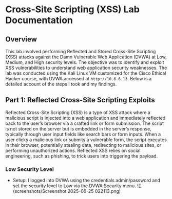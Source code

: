 # Cross-Site Scripting (XSS) Lab Documentation

## Overview
This lab involved performing Reflected and Stored Cross-Site Scripting (XSS) attacks against the Damn Vulnerable Web Application (DVWA) at Low, Medium, and High security levels. The objective was to identify and exploit XSS vulnerabilities to understand web application security weaknesses. The lab was conducted using the Kali Linux VM customized for the Cisco Ethical Hacker course, with DVWA accessed at `http://10.6.6.13`. Below is a detailed account of the steps I took and my findings.

## Part 1: Reflected Cross-Site Scripting Exploits
Reflected Cross-Site Scripting (XSS) is a type of XSS attack where a malicious script is injected into a web application and immediately reflected back to the user’s browser via a crafted link or form submission. The script is not stored on the server but is embedded in the server’s response, typically through user input fields like search bars or form inputs. When a user clicks a malicious link or submits a vulnerable form, the script executes in their browser, potentially stealing data, redirecting to malicious sites, or performing unauthorized actions. Reflected XSS relies on social engineering, such as phishing, to trick users into triggering the payload.

### Low Security Level
- Setup: I logged into DVWA using the credentials admin/password and set the security level to Low via the DVWA Security menu.
  ![](screenshots/Screenshot 2025-06-25 022113.png)

